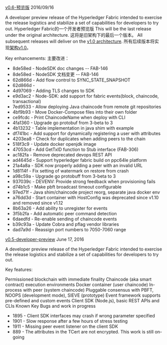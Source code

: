 
[v0.6-预览版](https://github.com/hyperledger/fabric/tree/v0.6) 2016/09/16

A developer preview release of the Hyperledger Fabric intended
to exercise the release logistics and stabilize a set of capabilities for
developers to try out. 
Hyperledger Fabric的一个开发者预览版
This will be the last release under the original architecture. 
这将是旧架构下的最后一个版本。
All subsequent releases will deliver on the [v1.0 architecture](TODO).
所有后续版本将实现[架构v1.0](TODO)。

Key enhancements:
主要改进：

* 8de58ed - NodeSDK doc changes -- FAB-146
* 8de58ed - NodeSDK 文档变更 -- FAB-146
* 62d866d - Add flow control to SYNC_STATE_SNAPSHOT
* 62d866d - 
* 4d97069 - Adding TLS changes to SDK
* e9d3ac2 - Node-SDK: add support for fabric events(block, chaincode, transactional)
* 7ed9533 - Allow deploying Java chaincode from remote git repositories
* 4bf9b93 - Move Docker-Compose files into their own folder
* ce9fcdc - Print ChaincodeName when deploy with CLI
* 4fa1360 - Upgrade go protobuf from 3-beta to 3
* 4b13232 - Table implementation in java shim with example
* df741bc - Add support for dynamically registering a user with attributes
* 4203ea8 - Check for duplicates when adding peers to the chain
* 518f3c9 - Update docker openjdk image
* 47053cd - Add GetTxID function to Stub interface (FAB-306)
* ac182fa - Remove deprecated devops REST API
* ad4645d - Support hyperledger fabric build on ppc64le platform
* 21a4a8a - SDK now properly adding a peer with an invalid URL
* 1d8114f - Fix setting of watermark on restore from crash
* a98c59a - Upgrade go protobuff from 3-beta to 3
* 937039c - DEVENV: Provide strong feedback when provisioning fails
* d74b1c5 - Make pbft broadcast timeout configurable
* 97ed71f - Java shim/chaincode project reorg, separate java docker env
* a76dd3d - Start container with HostConfig was deprecated since v1.10 and removed since v1.12
* 8b63a26 - Add ability to unregister for events
* 3f5b2fa - Add automatic peer command detection
* 6daedfd - Re-enable sending of chaincode events
* b39c93a - Update Cobra and pflag vendor libraries
* dad7a9d - Reassign port numbers to 7050-7060 range                                

[v0.5-developer-preview](https://github.com/hyperledger-archives/fabric/tree/v0.5-developer-preview)
June 17, 2016

A developer preview release of the Hyperledger Fabric intended
to exercise the release logistics and stabilize a set of capabilities for
developers to try out.

Key features:

Permissioned blockchain with immediate finality
Chaincode (aka smart contract) execution environments
Docker container (user chaincode)
In-process with peer (system chaincode)
Pluggable consensus with PBFT, NOOPS (development mode), SIEVE (prototype)
Event framework supports pre-defined and custom events
Client SDK (Node.js), basic REST APIs and CLIs
Known Key Bugs and work in progress

* 1895 - Client SDK interfaces may crash if wrong parameter specified
* 1901 - Slow response after a few hours of stress testing
* 1911 - Missing peer event listener on the client SDK
* 889  - The attributes in the TCert are not encrypted. This work is still on-going
